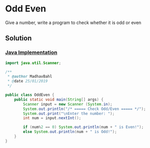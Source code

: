 # Odd Even

Give a number, write a program to check whether it is odd or even

## Solution 

### [Java Implementation](./OddEven.java)

```java
import java.util.Scanner;

/**
 * @author MadhavBahl
 * @date 25/01/2019
 */

public class OddEven {
    public static void main(String[] args) {
        Scanner input = new Scanner (System.in);
        System.out.println("/* ===== Check Odd/Even ===== */");
        System.out.print("\nEnter the number: ");
        int num = input.nextInt();

        if (num%2 == 0) System.out.println(num + " is Even!");
        else System.out.println(num + " is Odd!");
    }
}

```
